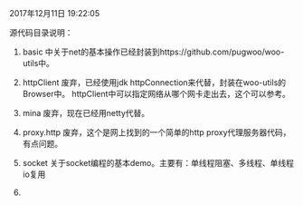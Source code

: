 2017年12月11日 19:22:05

源代码目录说明：

1. basic 中关于net的基本操作已经封装到https://github.com/pugwoo/woo-utils中。

2. httpClient 废弃，已经使用jdk httpConnection来代替，封装在woo-utils的Browser中。
              httpClient中可以指定网络从哪个网卡走出去，这个可以参考。

3. mina 废弃，现在已经用netty代替。

4. proxy.http 废弃，这个是网上找到的一个简单的http proxy代理服务器代码，有点问题。

5. socket 关于socket编程的基本demo。主要有：单线程阻塞、多线程、单线程io复用

6. 